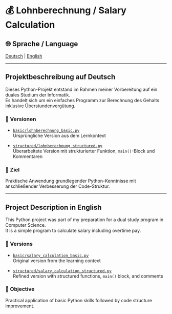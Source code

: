 # 💰 Lohnberechnung / Salary Calculation

## 🌐 Sprache / Language  
[Deutsch](#-projektbeschreibung-auf-deutsch) | [English](#-project-description-in-english)

---

## Projektbeschreibung auf Deutsch

Dieses Python-Projekt entstand im Rahmen meiner Vorbereitung auf ein duales Studium der Informatik.  
Es handelt sich um ein einfaches Programm zur Berechnung des Gehalts inklusive Überstundenvergütung.

### 📁 Versionen

- [`basic/lohnberechnung_basic.py`](basic/lohnberechnung_basic.py)  
  Ursprüngliche Version aus dem Lernkontext

- [`structured/lohnberechnung_structured.py`](structured/lohnberechnung_structured.py)  
  Überarbeitete Version mit strukturierter Funktion, `main()`-Block und Kommentaren

### 🎯 Ziel

Praktische Anwendung grundlegender Python-Kenntnisse mit anschließender Verbesserung der Code-Struktur.

---

## Project Description in English

This Python project was part of my preparation for a dual study program in Computer Science.  
It is a simple program to calculate salary including overtime pay.

### 📁 Versions

- [`basic/salary_calculation_basic.py`](basic/salary_calculation_basic.py)  
  Original version from the learning context

- [`structured/salary_calculation_structured.py`](structured/salary_calculation_structured.py)  
  Refined version with structured functions, `main()` block, and comments

### 🎯 Objective

Practical application of basic Python skills followed by code structure improvement.
